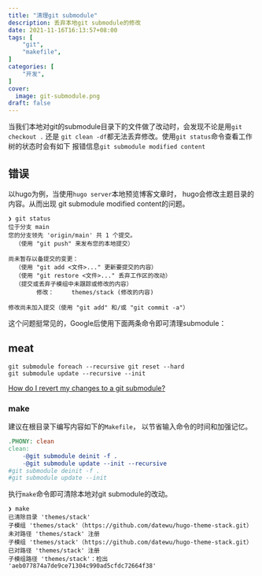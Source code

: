 ```yaml
---
title: "清理git submodule"
description: 丢弃本地git submodule的修改
date: 2021-11-16T16:13:57+08:00
tags: [
    "git",
    "makefile",
]
categories: [
    "开发",
]
cover:
  image: git-submodule.png
draft: false
---
```


当我们本地对git的submodule目录下的文件做了改动时，会发现不论是用`git checkout .`
还是 `git clean -df`都无法丢弃修改。使用`git status`命令查看工作树的状态时会有如下
报错信息`git submodule modified content`

## 错误

以hugo为例，当使用`hugo server`本地预览博客文章时， hugo会修改主题目录的内容。从而出现 git submodule modified content的问题。

```shell
❯ git status
位于分支 main
您的分支领先 'origin/main' 共 1 个提交。
  （使用 "git push" 来发布您的本地提交）

尚未暂存以备提交的变更：
  （使用 "git add <文件>..." 更新要提交的内容）
  （使用 "git restore <文件>..." 丢弃工作区的改动）
  （提交或丢弃子模组中未跟踪或修改的内容）
        修改：     themes/stack (修改的内容)

修改尚未加入提交（使用 "git add" 和/或 "git commit -a"）

```
这个问题挺常见的，Google后使用下面两条命令即可清理submodule：
## meat
```shell
git submodule foreach --recursive git reset --hard
git submodule update --recursive --init
```
[How do I revert my changes to a git submodule?](https://stackoverflow.com/a/44669463)

### make
建议在根目录下编写内容如下的`Makefile`， 以节省输入命令的时间和加强记忆。
```makefile
.PHONY: clean
clean:
	-@git submodule deinit -f .
	-@git submodule update --init --recursive
#git submodule deinit -f .
#git submodule update --init

```

执行`make`命令即可清除本地对git submodule的改动。

```shell
❯ make
已清除目录 'themes/stack'
子模组 'themes/stack'（https://github.com/datewu/hugo-theme-stack.git）未对路径 'themes/stack' 注册
子模组 'themes/stack'（https://github.com/datewu/hugo-theme-stack.git）已对路径 'themes/stack' 注册
子模组路径 'themes/stack'：检出 'aeb077874a7de9ce71304c990ad5cfdc72664f38'

```
